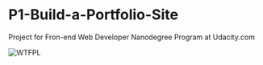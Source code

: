 # P1-Build-a-Portfolio-Site
Project for Fron-end Web Developer Nanodegree Program at Udacity.com

![WTFPL](http://www.wtfpl.net/wp-content/uploads/2012/12/wtfpl-badge-4.png)
